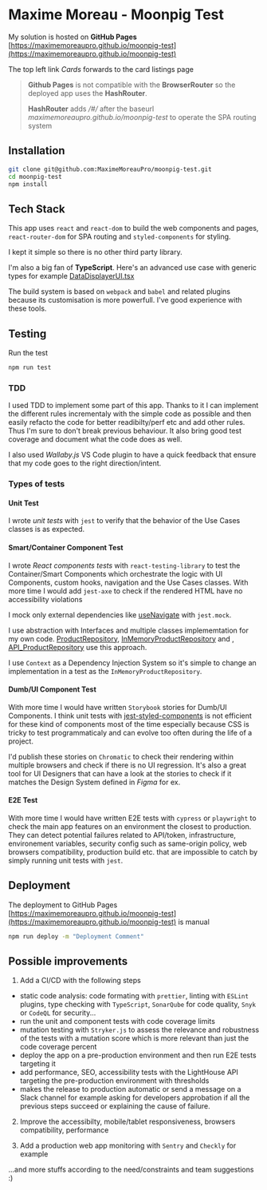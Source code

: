 # Maxime Moreau - Moonpig Test

My solution is hosted on **GitHub Pages**
[https://maximemoreaupro.github.io/moonpig-test](https://maximemoreaupro.github.io/moonpig-test)

The top left link _Cards_ forwards to the card listings page

> **Github Pages** is not compatible with the **BrowserRouter** so the deployed app uses the **HashRouter**.
>
> **HashRouter** adds _/#/_ after the baseurl _maximemoreaupro.github.io/moonpig-test_ to operate the SPA routing system

## Installation

```bash
git clone git@github.com:MaximeMoreauPro/moonpig-test.git
cd moonpig-test
npm install
```

## Tech Stack

This app uses `react` and `react-dom` to build the web components and pages, `react-router-dom` for SPA routing and `styled-components` for styling.

I kept it simple so there is no other third party library.

I'm also a big fan of **TypeScript**.
Here's an advanced use case with generic types for example
[DataDisplayerUI.tsx](src/app/common/components/DataDisplayerUI.tsx)

The build system is based on `webpack` and `babel` and related plugins because its customisation is more powerfull. I've good experience with these tools.

## Testing

Run the test

```bash
npm run test
```

### TDD

I used TDD to implement some part of this app. Thanks to it I can implement the different rules incrementaly with the simple code as possible and then easily refacto the code for better readibilty/perf etc and add other rules. Thus I'm sure to don't break previous behaviour.
It also bring good test coverage and document what the code does as well.

I also used _Wallaby.js_ VS Code plugin to have a quick feedback that ensure that my code goes to the right direction/intent.

### Types of tests

#### Unit Test

I wrote _unit tests_ with `jest` to verify that the behavior of the Use Cases classes is as expected.

#### Smart/Container Component Test

I wrote _React components tests_ with `react-testing-library` to test the Container/Smart Components which orchestrate the logic with UI Components, custom hooks, navigation and the Use Cases classes.
With more time I would add `jest-axe` to check if the rendered HTML have no accessibility violations

I mock only external dependencies like [useNavigate](src/app/pages/cards/containers/CardListings/CardListings.test.tsx) with `jest.mock`.

I use abstraction with Interfaces and multiple classes implememtation for my own code. [ProductRepository](src/products/ProductRepository.ts), [InMemoryProductRepository](src/products/infrastructure/ProductRepository.in-memory.ts) and , [API_ProductRepository](src/products/infrastructure/ProductRepository.api.ts) use this approach.

I use `Context` as a Dependency Injection System so it's simple to change an implementation in a test as the `InMemoryProductRepository`.

#### Dumb/UI Component Test

With more time I would have written `Storybook` stories for Dumb/UI Components. I think unit tests with [jest-styled-components](https://styled-components.com/docs/tooling#jest-integration) is not efficient for these kind of components most of the time especially because CSS is tricky to test programmaticaly and can evolve too often during the life of a project.

I'd publish these stories on `Chromatic` to check their rendering within multiple browsers and check if there is no UI regression. It's also a great tool for UI Designers that can have a look at the stories to check if it matches the Design System defined in _Figma_ for ex.

#### E2E Test

With more time I would have written E2E tests with `cypress` or `playwright` to check the main app features on an environment the closest to production.
They can detect potential failures related to API/token, infrastructure, environement variables, security config such as same-origin policy, web browsers compatibility, production build etc. that are impossible to catch by simply running unit tests with `jest`.

## Deployment

The deployment to GitHub Pages [https://maximemoreaupro.github.io/moonpig-test](https://maximemoreaupro.github.io/moonpig-test) is manual

```bash
npm run deploy -m "Deployment Comment"
```

## Possible improvements

1. Add a CI/CD with the following steps

- static code analysis: code formating with `prettier`, linting with `ESLint` plugins, type checking with `TypeScript`, `SonarQube` for code quality, `Snyk` or `CodeQL` for security...
- run the unit and component tests with code coverage limits
- mutation testing with `Stryker.js` to assess the relevance and robustness of the tests with a mutation score which is more relevant than just the code coverage percent
- deploy the app on a pre-production environment and then run E2E tests targeting it
- add performance, SEO, accessibility tests with the LightHouse API targeting the pre-production environment with thresholds
- makes the release to production automatic or send a message on a Slack channel for example asking for developers approbation if all the previous steps succeed or explaining the cause of failure.

2. Improve the accessibilty, mobile/tablet responsiveness, browsers compatibility, performance

3. Add a production web app monitoring with `Sentry` and `Checkly` for example

...and more stuffs according to the need/constraints and team suggestions :)
